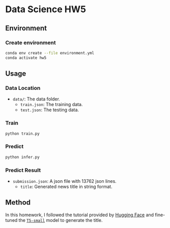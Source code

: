 # Data Science HW5

## Environment

### Create environment

```bash
conda env create --file environment.yml
conda activate hw5
```

## Usage

### Data Location

- `data/`: The data folder.
  - `train.json`: The training data.
  - `test.json`: The testing data.

### Train

```bash
python train.py
```

### Predict

```bash
python infer.py
```

### Predict Result

- `submission.json`: A json file with 13762 json lines.
  - `title`: Generated news title in string format.

## Method

In this homework, I followed the tutorial provided by [Hugging Face](https://huggingface.co/docs/transformers/tasks/summarization) and fine-tuned the [`T5-small`](https://huggingface.co/t5-small) model to generate the title.
